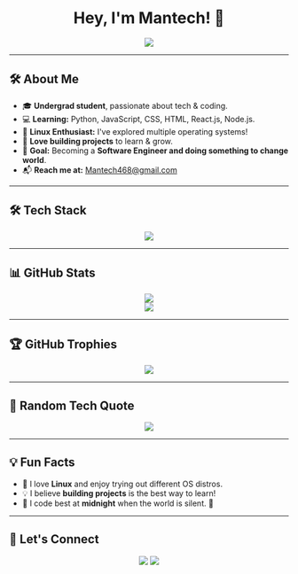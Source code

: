 <h1 align="center">Hey, I'm Mantech! 👋</h1>

<p align="center">
  <img src="https://readme-typing-svg.herokuapp.com?font=Fira+Code&duration=2000&pause=1000&color=00FF00&width=435&lines=Aspiring+Software+Engineer;Tech+Enthusiast+%7C+Linux+Lover;Building+Cool+Projects+for+Learning!">
</p>

---

## 🛠️ **About Me**
- 🎓 **Undergrad student**, passionate about tech & coding.
- 💻 **Learning:** Python, JavaScript, CSS, HTML, React.js, Node.js.
- 🐧 **Linux Enthusiast:** I've explored multiple operating systems!
- 🚀 **Love building projects** to learn & grow.
- 🎯 **Goal:** Becoming a **Software Engineer and doing something to change world**.
- 📬 **Reach me at:** [Mantech468@gmail.com](mailto:Mantech468@gmail.com)

---

## 🛠️ **Tech Stack**
<p align="center">
  <img src="https://skillicons.dev/icons?i=python,js,html,css,react,nodejs,linux,git,github,vscode" />
</p>

---

## 📊 **GitHub Stats**
<p align="center">
  <img src="https://github-readme-stats.vercel.app/api?username=yourgithubusername&show_icons=true&theme=dark&count_private=true" />
  <br>
  <img src="https://github-readme-streak-stats.herokuapp.com/?user=yourgithubusername&theme=dark" />
</p>

---

## 🏆 **GitHub Trophies**
<p align="center">
  <img src="https://github-profile-trophy.vercel.app/?username=yourgithubusername&theme=discord&column=5" />
</p>

---

## 🧠 **Random Tech Quote**
<p align="center">
  <img src="https://quotes-github-readme.vercel.app/api?type=horizontal&theme=radical" />
</p>

---

## 💡 **Fun Facts**
- 🐧 I love **Linux** and enjoy trying out different OS distros.
- 💡 I believe **building projects** is the best way to learn!
- 🌙 I code best at **midnight** when the world is silent. 🌃

---

## 🔗 **Let's Connect**
<p align="center">
  <a href="mailto:Mantech468@gmail.com"><img src="https://img.shields.io/badge/Email-D14836?style=for-the-badge&logo=gmail&logoColor=white" /></a>
  <a href="https://github.com/yourgithubusername"><img src="https://img.shields.io/badge/GitHub-181717?style=for-the-badge&logo=github&logoColor=white" /></a>
</p>
